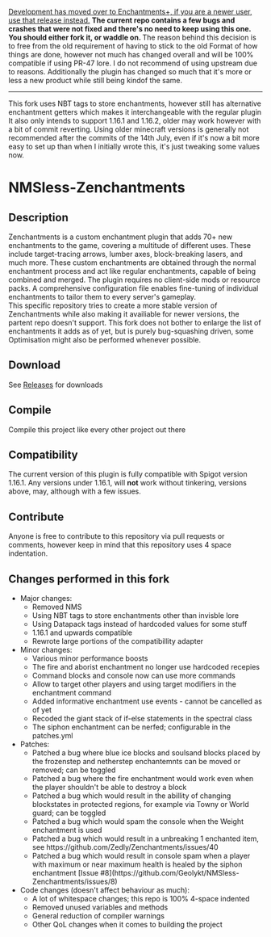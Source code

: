 [Development has moved over to Enchantments+, if you are a newer user, use that release instead.](https://github.com/Geolykt/EnchantmentsPlus)
<b> The current repo contains a few bugs and crashes that were not fixed and there's no need to keep using this one. You should either fork it, or waddle on. </b>
The reason behind this decision is to free from the old requirement of having to stick to the old Format of how things are done, however not much has changed overall and will be 100% compatible if using PR-47 lore. I do not recommend of using upstream due to reasons. Additionally the plugin has changed so much that it's more or less a new product while still being kindof the same.
<hr>
This fork uses NBT tags to store enchantments, however still has alternative enchantment getters which makes it interchangeable with the regular plugin
It also only intends to support 1.16.1 and 1.16.2, older may work however with a bit of commit reverting. Using older minecraft versions is generally not recommended after the commits of the 14th July, even if it's now a bit more easy to set up than when I initially wrote this, it's just tweaking some values now.

# NMSless-Zenchantments
## Description
Zenchantments is a custom enchantment plugin that adds 70+ new enchantments to the game, covering a multitude of different uses. These include target-tracing arrows, lumber axes, block-breaking lasers, and much more. These custom enchantments are obtained through the normal enchantment process and act like regular enchantments, capable of being combined and merged. The plugin requires no client-side mods or resource packs. A comprehensive configuration file enables fine-tuning of individual enchantments to tailor them to every server's gameplay. 
<br> This specific repository tries to create a more stable version of Zenchantments while also making it availiable for newer versions, the partent repo doesn't support. This fork does not bother to enlarge the list of enchantments it adds as of yet, but is purely bug-squashing driven, some Optimisation might also be performed whenever possible.

## Download
See [Releases](https://github.com/Geolykt/NMSless-Zenchantments/releases) for downloads

## Compile
Compile this project like every other project out there

## Compatibility
The current version of this plugin is fully compatible with Spigot version 1.16.1. Any versions under 1.16.1, will **not** work without tinkering, versions above, may, although with a few issues.

## Contribute
Anyone is free to contribute to this repository via pull requests or comments, however keep in mind that this repository uses 4 space indentation.

## Changes performed in this fork
<ul>
 <li>Major changes:
  <ul>
   <li>Removed NMS</li>
   <li>Using NBT tags to store enchantments other than invisble lore</li>
   <li>Using Datapack tags instead of hardcoded values for some stuff</li>
   <li>1.16.1 and upwards compatible</li>
   <li>Rewrote large portions of the compatibillity adapter</li>
  </ul>
 </li>
 <li>Minor changes:
  <ul>
   <li>Various minor performance boosts</li>
   <li>The fire and aborist enchantment no longer use hardcoded recepies</li>
   <li>Command blocks and console now can use more commands</li>
   <li>Allow to target other players and using target modifiers in the enchantment command</li>
   <li>Added informative enchantment use events - cannot be cancelled as of yet</li>
   <li>Recoded the giant stack of if-else statements in the spectral class</li>
   <li>The siphon enchantment can be nerfed; configurable in the patches.yml</li>
  </ul>
 </li>
 <li>Patches:
  <ul>
   <li>Patched a bug where blue ice blocks and soulsand blocks placed by the frozenstep and netherstep enchantemnts can be moved or removed; can be toggled</li>
   <li>Patched a bug where the fire enchantment would work even when the player shouldn't be able to destroy a block</li>
   <li>Patched a bug which would result in the abillity of changing blockstates in protected regions, for example via Towny or World guard; can be toggled</li>
   <li>Patched a bug which would spam the console when the Weight enchantment is used</li>
   <li>Patched a bug which would result in a unbreaking 1 enchanted item, see https://github.com/Zedly/Zenchantments/issues/40</li>
   <li>Patched a bug which would result in console spam when a player with maximum or near maximum health is healed by the siphon enchantment [Issue #8](https://github.com/Geolykt/NMSless-Zenchantments/issues/8)</li>
  </ul>
 </li>
 <li>Code changes (doesn't affect behaviour as much):
  <ul>
   <li>A lot of whitespace changes; this repo is 100% 4-space indented</li>
   <li>Removed unused variables and methods</li>
   <li>General reduction of compiler warnings</li>
   <li>Other QoL changes when it comes to building the project</li>
  </ul>
 </li>
</ul>
